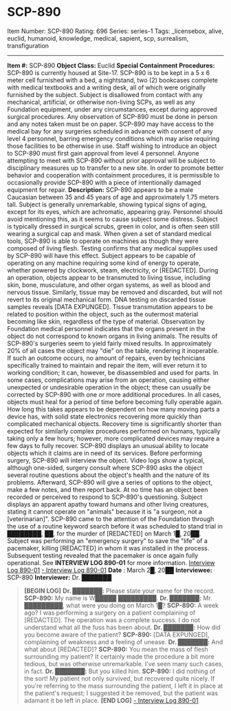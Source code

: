 # SCP-890
Item Number: SCP-890
Rating: 696
Series: series-1
Tags: _licensebox, alive, euclid, humanoid, knowledge, medical, sapient, scp, surrealism, transfiguration

---

**Item #:** SCP-890
**Object Class:** Euclid
**Special Containment Procedures:** SCP-890 is currently housed at Site-17. SCP-890 is to be kept in a 5 x 6 meter cell furnished with a bed, a nightstand, two (2) bookcases complete with medical textbooks and a writing desk, all of which were originally furnished by the subject. Subject is disallowed from contact with any mechanical, artificial, or otherwise non-living SCPs, as well as any Foundation equipment, under any circumstances, except during approved surgical procedures. Any observation of SCP-890 must be done in person and any notes taken must be on paper.
SCP-890 may have access to the medical bay for any surgeries scheduled in advance with consent of any level 4 personnel, barring emergency conditions which may arise requiring those facilities to be otherwise in use. Staff wishing to introduce an object to SCP-890 must first gain approval from level 4 personnel. Anyone attempting to meet with SCP-890 without prior approval will be subject to disciplinary measures up to transfer to a new site.
In order to promote better behavior and cooperation with containment procedures, it is permissible to occasionally provide SCP-890 with a piece of intentionally damaged equipment for repair.
**Description:** SCP-890 appears to be a male Caucasian between 35 and 45 years of age and approximately 1.75 meters tall. Subject is generally unremarkable, showing typical signs of aging, except for its eyes, which are achromatic, appearing gray. Personnel should avoid mentioning this, as it seems to cause subject some distress. Subject is typically dressed in surgical scrubs, green in color, and is often seen still wearing a surgical cap and mask.
When given a set of standard medical tools, SCP-890 is able to operate on machines as though they were composed of living flesh. Testing confirms that any medical supplies used by SCP-890 will have this effect. Subject appears to be capable of operating on any machine requiring some kind of energy to operate, whether powered by clockwork, steam, electricity, or [REDACTED].
During an operation, objects appear to be transmuted to living tissue, including skin, bone, musculature, and other organ systems, as well as blood and nervous tissue. Similarly, tissue may be removed and discarded, but will not revert to its original mechanical form. DNA testing on discarded tissue samples reveals [DATA EXPUNGED]. Tissue transmutation appears to be related to position within the object, such as the outermost material becoming like skin, regardless of the type of material. Observation by Foundation medical personnel indicates that the organs present in the object do not correspond to known organs in living animals.
The results of SCP-890's surgeries seem to yield fairly mixed results. In approximately 20% of all cases the object may "die" on the table, rendering it inoperable. If such an outcome occurs, no amount of repairs, even by technicians specifically trained to maintain and repair the item, will ever return it to working condition; it can, however, be disassembled and used for parts. In some cases, complications may arise from an operation, causing either unexpected or undesirable operation in the object; these can usually be corrected by SCP-890 with one or more additional procedures.
In all cases, objects must heal for a period of time before becoming fully operable again. How long this takes appears to be dependent on how many moving parts a device has, with solid state electronics recovering more quickly than complicated mechanical objects. Recovery time is significantly shorter than expected for similarly complex procedures performed on humans, typically taking only a few hours; however, more complicated devices may require a few days to fully recover.
SCP-890 displays an unusual ability to locate objects which it claims are in need of its services. Before performing surgery, SCP-890 will interview the object. Video logs show a typical, although one-sided, surgery consult where SCP-890 asks the object several routine questions about the object's health and the nature of its problems. Afterward, SCP-890 will give a series of options to the object, make a few notes, and then report back. At no time has an object been recorded or perceived to respond to SCP-890's questioning.
Subject displays an apparent apathy toward humans and other living creatures, stating it cannot operate on "animals" because it is "a surgeon, not a [veterinarian]".
SCP-890 came to the attention of the Foundation through the use of a routine keyword search before it was scheduled to stand trial in ████████, ██, for the murder of [REDACTED] on March 1█, 20██. Subject was performing an "emergency surgery" to save the "life" of a pacemaker, killing [REDACTED] in whom it was installed in the process. Subsequent testing revealed that the pacemaker is once again fully operational. See **INTERVIEW LOG 890-01** for more information.
[Interview Log 890-01](javascript:;)
[\- Interview Log 890-01](javascript:;)
**Date** : March 2█, 20██
**Interviewee:** SCP-890
**Interviewer:** Dr. ███████
> **[BEGIN LOG]**
> **Dr. ███████:** Please state your name for the record.
> **SCP-890:** My name is W█████ █████████.
> **Dr. ███████:** Mr. █████████, what were you doing on March 1█?
> **SCP-890:** A week ago? I was performing a surgery on a patient complaining of [REDACTED]. The operation was a complete success. I do not understand what all the fuss has been about.
> **Dr. ███████:** How did you become aware of the patient?
> **SCP-890:** [DATA EXPUNGED], complaining of weakness and a feeling of unease.
> **Dr. ███████:** And what about [REDACTED]?
> **SCP-890:** You mean the mass of flesh surrounding my patient? It certainly made the procedure a bit more tedious, but was otherwise unremarkable. I've seen many such cases, in fact.
> **Dr. ███████:** But you killed him.
> **SCP-890:** I did nothing of the sort! My patient not only survived, but recovered quite nicely. If you're referring to the mass surrounding the patient, I left it in place at the patient's request; I suggested it be removed, but the patient was adamant it be left in place.
> **[END LOG]**
[\- Interview Log 890-01](javascript:;)